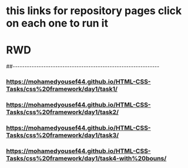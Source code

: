 # this links for repository pages click on each one to run it 
# RWD
##--------------------------------------------------------------
### https://mohamedyousef44.github.io/HTML-CSS-Tasks/css%20framework/day1/task1/
### https://mohamedyousef44.github.io/HTML-CSS-Tasks/css%20framework/day1/task2/
### https://mohamedyousef44.github.io/HTML-CSS-Tasks/css%20framework/day1/task3/
### https://mohamedyousef44.github.io/HTML-CSS-Tasks/css%20framework/day1/task4-with%20bouns/



